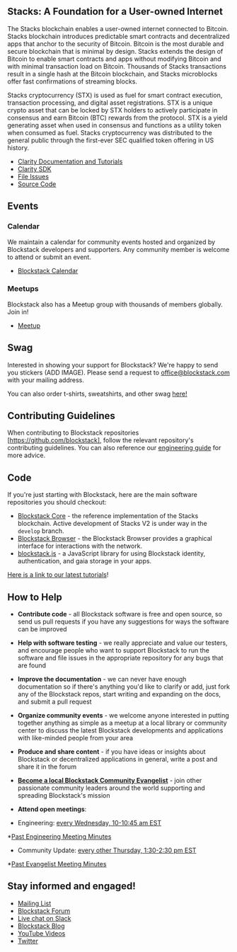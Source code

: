 ## Stacks: A Foundation for a User-owned Internet

The Stacks blockchain enables a user-owned internet connected to Bitcoin. Stacks blockchain introduces predictable smart contracts and decentralized apps that anchor to the security of Bitcoin. Bitcoin is the most durable and secure blockchain that is minimal by design. Stacks extends the design of Bitcoin to enable smart contracts and apps without modifying Bitcoin and with minimal transaction load on Bitcoin. Thousands of Stacks transactions result in a single hash at the Bitcoin blockchain, and Stacks microblocks offer fast confirmations of streaming blocks.

Stacks cryptocurrency (STX) is used as fuel for smart contract execution, transaction processing, and digital asset registrations. STX is a unique crypto asset that can be locked by STX holders to actively participate in consensus and earn Bitcoin (BTC) rewards from the protocol. STX is a yield generating asset when used in consensus and functions as a utility token when consumed as fuel. Stacks cryptocurrency was distributed to the general public through the first-ever SEC qualified token offering in US history.

* [Clarity Documentation and Tutorials](https://docs.blockstack.org/core/smart/overview.html)
* [Clarity SDK](https://github.com/blockstack/clarity-js-sdk)
* [File Issues](https://github.com/blockstack/blockstack-core/issues/new)
* [Source Code](https://github.com/blockstack/blockstack-core/tree/develop/src/vm)

## Events

### Calendar

We maintain a calendar for community events hosted and organized by
Blockstack developers and supporters. Any community member is welcome
to attend or submit an event.

* [Blockstack Calendar](https://community.blockstack.org/events)

### Meetups

Blockstack also has a Meetup group with thousands of members
globally. Join in!

* [Meetup](https://meetup.com/pro/blockstack)


## Swag

Interested in showing your support for Blockstack? We're happy to send
you stickers (ADD IMAGE). Please send a request to
<office@blockstack.com> with your mailing address.

You can also order t-shirts, sweatshirts, and other
swag [here!](https://blockstack.myshopify.com/collections/all)

## Contributing Guidelines

When contributing to Blockstack repositories
[https://github.com/blockstack], follow the relevant repository's
contributing guidelines. You can also reference
our [engineering guide](https://github.com/blockstack/blockstack/blob/master/engineering/README.md) for
more advice.

## Code

If you're just starting with Blockstack, here are the main software repositories you should checkout:

- [Blockstack Core](https://github.com/blockstack/blockstack-core) - the reference implementation of the Stacks blockchain. Active development of Stacks V2 is under way in the `develop` branch.
- [Blockstack Browser](https://github.com/blockstack/blockstack-browser) - the Blockstack Browser provides a graphical interface for interactions with the network.
- [blockstack.js](https://github.com/blockstack/blockstack.js) - a JavaScript library for using Blockstack identity, authentication, and gaia storage in your apps.

[Here is a link to our latest tutorials](https://blockstack.org/tutorials)!


## How to Help

- **Contribute code** - all Blockstack software is free and open source, so send us pull requests if you have any suggestions for ways the software can be improved
- **Help with software testing** - we really appreciate and value our testers, and encourage people who want to support Blockstack to run the software and file issues in the appropriate repository for any bugs that are found
- **Improve the documentation** - we can never have enough documentation so if there's anything you'd like to clarify or add, just fork any of the Blockstack repos, start writing and expanding on the docs, and submit a pull request
- **Organize community events** - we welcome anyone interested in putting together anything as simple as a meetup at a local library or community center to discuss the latest Blockstack developments and applications with like-minded people from your area
- **Produce and share content** - if you have ideas or insights about Blockstack or decentralized applications in general, write a post and share it in the forum
- **[Become a local Blockstack Community Evangelist](https://community.blockstack.org/evangelists)** - join other passionate community leaders around the world supporting and spreading Blockstack's mission

- **Attend open meetings**: 

- Engineering: [every Wednesday, 10-10:45 am EST](https://community.blockstack.org/events#start_date=2019-01-01&view=month)

*[Past Engineering Meeting Minutes](https://forum.blockstack.org/search?q=%22engineering%20meeting%22%20order%3Alatest)

- Community Update: [every other Thursday, 1:30-2:30 pm EST](https://community.blockstack.org/events#start_date=2019-01-01&view=month)

*[Past Evangelist Meeting Minutes](https://forum.blockstack.org/search?q=evangelist%20meeting%20order%3Alatest)

## Stay informed and engaged!

- [Mailing List](https://blockstack.org/signup)
- [Blockstack Forum](http://forum.blockstack.org)
- [Live chat on Slack](http://chat.blockstack.org/)
- [Blockstack Blog](https://blockstack.org/blog)
- [YouTube Videos](https://www.youtube.com/channel/UC3J2iHnyt2JtOvtGVf_jpHQ)
- [Twitter](https://twitter.com/blockstack)
